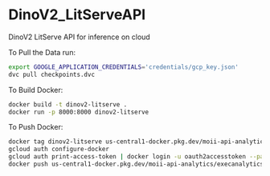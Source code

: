 # DinoV2_LitServeAPI
DinoV2 LitServe API for inference on cloud

To Pull the Data run:
```bash
export GOOGLE_APPLICATION_CREDENTIALS='credentials/gcp_key.json'
dvc pull checkpoints.dvc
```

To Build Docker:
```bash
docker build -t dinov2-litserve .
docker run -p 8000:8000 dinov2-litserve
```

To Push Docker:
```bash
docker tag dinov2-litserve us-central1-docker.pkg.dev/moii-api-analytics/execanalytics/vertical_market:v0.0.1
gcloud auth configure-docker
gcloud auth print-access-token | docker login -u oauth2accesstoken --password-stdin https://us-central1-docker.pkg.dev
docker push us-central1-docker.pkg.dev/moii-api-analytics/execanalytics/vertical_market:v0.0.1
```

